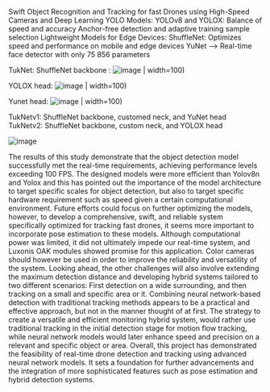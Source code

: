 Swift Object Recognition and Tracking for fast Drones using High-Speed Cameras and Deep Learning
YOLO Models:
YOLOv8 and YOLOX: Balance of speed and accuracy
Anchor-free detection and adaptive training sample selection
Lightweight Models for Edge Devices:
ShuffleNet: Optimizes speed and performance on mobile and edge devices
YuNet --> Real-time face detector with only 75 856 parameters

TukNet:
ShuffleNet backbone :
![image](https://github.com/user-attachments/assets/857d40fd-62f5-4cf3-964d-4f68f28b216f) | width=100)


YOLOX head:
![image](https://github.com/user-attachments/assets/a9d5a2b5-49ec-47d9-9c20-dd5b42484ccc) | width=100)

Yunet head:
![image](https://github.com/user-attachments/assets/f2e0cb02-87b1-4b16-afbb-60cec18492ca) | width=100)


TukNetv1: ShuffleNet backbone, customed neck, and YuNet head  
TukNetv2: ShuffleNet backbone, custom neck, and YOLOX head 

![image](https://github.com/user-attachments/assets/c57fd226-1c0b-46ca-9a69-77f376f8239c) 


The results of this study demonstrate that the object detection model successfully met the real-time 
requirements, achieving performance levels exceeding 100 FPS. The designed models were more 
efficient than Yolov8n and Yolox and this has pointed out the importance of the model architecture to 
target specific scales for object detection, but also to target specific hardware requirement such as 
speed given a certain computational environment. Future efforts could focus on further optimizing the 
models, however, to develop a comprehensive, swift, and reliable system specifically optimized for 
tracking fast drones, it seems more important to incorporate pose estimation to these models. 
Although computational power was limited, it did not ultimately impede our real-time system, and 
Luxonis OAK modules showed promise for this application. Color cameras should however be used in 
order to improve the reliability and versatility of the system. 
Looking ahead, the other challenges will also involve extending the maximum detection distance and 
developing hybrid systems tailored to two different scenarios: First detection on a wide surrounding, 
and then tracking on a small and specific area or it. Combining neural network-based detection with 
traditional tracking methods appears to be a practical and effective approach, but not in the manner 
thought of at first. The strategy to create a versatile and efficient monitoring hybrid system, would 
rather use traditional tracking in the initial detection stage for motion flow tracking, while neural 
network models would later enhance speed and precision on a relevant and specific object or area. 
Overall, this project has demonstrated the feasibility of real-time drone detection and tracking using 
advanced neural network models. It sets a foundation for further advancements and the integration 
of more sophisticated features such as pose estimation and hybrid detection systems. 


